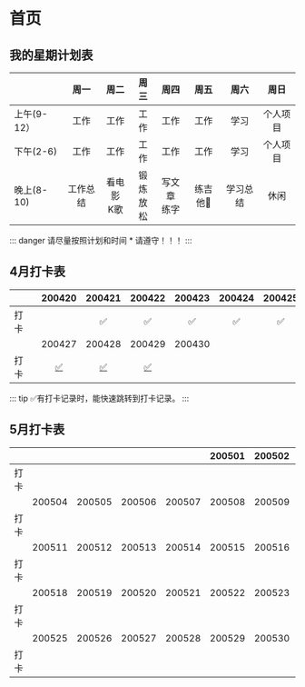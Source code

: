 # 首页
## 我的星期计划表

|         | 周一   | 周二    | 周三   | 周四    | 周五    | 周六    | 周日     |
| ------- |:-----:| :-----:| :-----:| :-----:| :-----:| :------:| :------:|
| 上午(9-12）     | 工作 | 工作 | 工作 | 工作 | 工作 | 学习 | 个人项目 |
| 下午(2-6)    | 工作 | 工作 | 工作 | 工作 | 工作 | 学习 | 个人项目 |
| 晚上(8-10)     | 工作总结 | 看电影<br/>K歌 | 锻炼<br/>放松 | 写文章<br/>练字 | 练吉他🎸 | 学习总结 | 休闲 |
::: danger
请尽量按照计划和时间 * 请遵守！！！
:::

## 4月打卡表
|         | 200420 | 200421 | 200422 | 200423 | 200424 | 200425 | 200426 |
| ------- |:------:|:------:|:------:|:------:|:------:|:------:|:------:|
|  打　卡  |        |   ✅   |   ✅   |  ✅   |   ✅   |   ✅   |   ✅   |
|         | 200427 | 200428 | 200429 | 200430 |  |  |  |
|  打　卡  |   [✅](./zh/punch-in.html#_2020-04-27)   |   [✅](./zh/punch-in.html#_2020-04-28)     | [✅](./zh/punch-in.html#_2020-04-29) |        |        |        |        |

::: tip
✅有打卡记录时，能快速跳转到打卡记录。
:::

## 5月打卡表

|      |        |        |        |        | 200501 | 200502 | 200503 |
| ---- | :----: | :----: | :----: | :----: | :----: | :----: | :----: |
| 打卡 |        |        |        |        |        |        |        |
|      | 200504 | 200505 | 200506 | 200507 | 200508 | 200509 | 200510 |
| 打卡 |        |        |        |        |        |        |        |
|      | 200511 | 200512 | 200513 | 200514 | 200515 | 200516 | 200517 |
| 打卡 |        |        |        |        |        |        |        |
|      | 200518 | 200519 | 200520 | 200521 | 200522 | 200523 | 200524 |
| 打卡 |        |        |        |        |        |        |        |
|      | 200525 | 200526 | 200527 | 200528 | 200529 | 200530 | 200531 |
| 打卡 |        |        |        |        |        |        |        |


